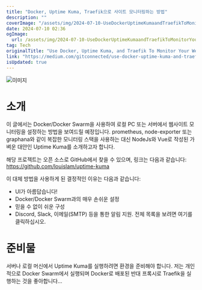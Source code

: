 ```yaml
---
title: "Docker, Uptime Kuma, Traefik으로 사이트 모니터링하는 방법"
description: ""
coverImage: "/assets/img/2024-07-10-UseDockerUptimeKumaandTraefikToMonitorYourWebsite_0.png"
date: 2024-07-10 02:36
ogImage:
  url: /assets/img/2024-07-10-UseDockerUptimeKumaandTraefikToMonitorYourWebsite_0.png
tag: Tech
originalTitle: "Use Docker, Uptime Kuma, and Traefik To Monitor Your Website"
link: "https://medium.com/gitconnected/use-docker-uptime-kuma-and-traefik-to-monitor-your-website-593373f9e0c2"
isUpdated: true
---
```


![이미지](/assets/img/2024-07-10-UseDockerUptimeKumaandTraefikToMonitorYourWebsite_0.png)

# 소개

이 글에서는 Docker/Docker Swarm을 사용하여 로컬 PC 또는 서버에서 웹사이트 모니터링을 설정하는 방법을 보여드릴 예정입니다. prometheus, node-exporter 또는 graphana와 같이 복잡한 모니터링 스택을 사용하는 대신 NodeJs와 Vue로 작성된 가벼운 대안인 Uptime Kuma를 소개하고자 합니다.

해당 프로젝트는 오픈 소스로 GitHub에서 찾을 수 있으며, 링크는 다음과 같습니다: https://github.com/louislam/uptime-kuma

<!-- seedividend - 사각형 -->

<ins class="adsbygoogle"
     style="display:block"
     data-ad-client="ca-pub-4877378276818686"
     data-ad-slot="1898504329"
     data-ad-format="auto"
     data-full-width-responsive="true"></ins>

<script>
     (adsbygoogle = window.adsbygoogle || []).push({});
</script>

이 대체 방법을 사용하게 된 결정적인 이유는 다음과 같습니다:

- UI가 아름답습니다!
- Docker/Docker Swarm과의 매우 손쉬운 설정
- 믿을 수 없이 쉬운 구성
- Discord, Slack, 이메일(SMTP) 등을 통한 알림 지원. 전체 목록을 보려면 여기를 클릭하십시오.

# 준비물

서버나 로컬 머신에서 Uptime Kuma를 실행하려면 환경을 준비해야 합니다. 저는 개인적으로 Docker Swarm에서 실행되며 Docker로 배포된 반대 프록시로 Traefik을 실행하는 것을 좋아합니다...

